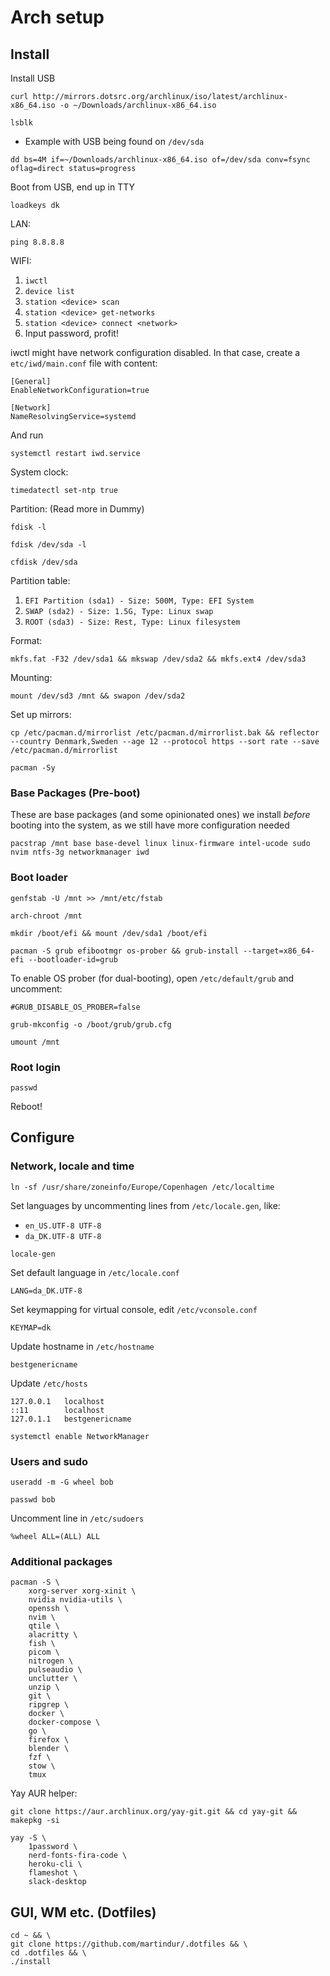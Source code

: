 

# Arch setup


## Install


Install USB

```
curl http://mirrors.dotsrc.org/archlinux/iso/latest/archlinux-x86_64.iso -o ~/Downloads/archlinux-x86_64.iso
```

```
lsblk
```
* Example with USB being found on `/dev/sda`

```
dd bs=4M if=~/Downloads/archlinux-x86_64.iso of=/dev/sda conv=fsync oflag=direct status=progress
```

Boot from USB, end up in TTY

```
loadkeys dk
```

LAN:
```
ping 8.8.8.8
```
WIFI:
1. `iwctl`
2. `device list`
3. `station <device> scan`
4. `station <device> get-networks`
5. `station <device> connect <network>`
6. Input password, profit!


iwctl might have network configuration disabled. In that case, create a `etc/iwd/main.conf` file with content:

```
[General]
EnableNetworkConfiguration=true

[Network]
NameResolvingService=systemd
```

And run
```
systemctl restart iwd.service
```


System clock:
```
timedatectl set-ntp true
```

Partition: (Read more in Dummy)
```
fdisk -l
```
```
fdisk /dev/sda -l
```
```
cfdisk /dev/sda
```

Partition table:
1. `EFI Partition (sda1) - Size: 500M, Type: EFI System`
2. `SWAP (sda2) - Size: 1.5G, Type: Linux swap`
3. `ROOT (sda3) - Size: Rest, Type: Linux filesystem`

Format:
```
mkfs.fat -F32 /dev/sda1 && mkswap /dev/sda2 && mkfs.ext4 /dev/sda3
```

Mounting:
```
mount /dev/sd3 /mnt && swapon /dev/sda2
```

Set up mirrors:
```
cp /etc/pacman.d/mirrorlist /etc/pacman.d/mirrorlist.bak && reflector --country Denmark,Sweden --age 12 --protocol https --sort rate --save /etc/pacman.d/mirrorlist
```
```
pacman -Sy
```


### Base Packages (Pre-boot)

These are base packages (and some opinionated ones) we install *before* booting into the system, as we still have more configuration needed

```
pacstrap /mnt base base-devel linux linux-firmware intel-ucode sudo nvim ntfs-3g networkmanager iwd
```

### Boot loader

```
genfstab -U /mnt >> /mnt/etc/fstab
```

```
arch-chroot /mnt
```

```
mkdir /boot/efi && mount /dev/sda1 /boot/efi
```

```
pacman -S grub efibootmgr os-prober && grub-install --target=x86_64-efi --bootloader-id=grub
```

To enable OS prober (for dual-booting), open `/etc/default/grub` and uncomment:
```
#GRUB_DISABLE_OS_PROBER=false
```

```
grub-mkconfig -o /boot/grub/grub.cfg
```

```
umount /mnt
```

### Root login

```
passwd
```

Reboot!


## Configure 


### Network, locale and time

```
ln -sf /usr/share/zoneinfo/Europe/Copenhagen /etc/localtime
```

Set languages by uncommenting lines from `/etc/locale.gen`, like:
* `en_US.UTF-8 UTF-8`
* `da_DK.UTF-8 UTF-8`

```
locale-gen
```

Set default language in `/etc/locale.conf`
```
LANG=da_DK.UTF-8
```

Set keymapping for virtual console, edit `/etc/vconsole.conf`
```
KEYMAP=dk
```

Update hostname in `/etc/hostname`
```
bestgenericname
```

Update `/etc/hosts`
```
127.0.0.1   localhost
::11        localhost
127.0.1.1   bestgenericname
```

```
systemctl enable NetworkManager
```

### Users and sudo


```
useradd -m -G wheel bob
```

```
passwd bob
```

Uncomment line in `/etc/sudoers`
```
%wheel ALL=(ALL) ALL
```

### Additional packages

```
pacman -S \
    xorg-server xorg-xinit \
    nvidia nvidia-utils \
    openssh \
    nvim \
    qtile \
    alacritty \
    fish \
    picom \
    nitrogen \
    pulseaudio \
    unclutter \
    unzip \
    git \
    ripgrep \
    docker \
    docker-compose \
    go \
    firefox \
    blender \
    fzf \
    stow \
    tmux
```

Yay AUR helper:
```
git clone https://aur.archlinux.org/yay-git.git && cd yay-git && makepkg -si
```

```
yay -S \
    1password \
    nerd-fonts-fira-code \
    heroku-cli \
    flameshot \
    slack-desktop
```


## GUI, WM etc. (Dotfiles)

```
cd ~ && \
git clone https://github.com/martindur/.dotfiles && \
cd .dotfiles && \
./install
```
